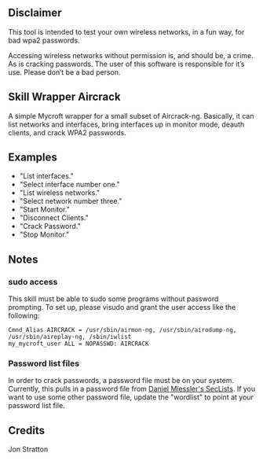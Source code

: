 ## Disclaimer
This tool is intended to test your own wireless networks, in a fun way, for bad wpa2 passwords.

Accessing wireless networks without permission is, and should be, a crime. As is cracking passwords. The user of this software is responsible for it’s use. Please don’t be a bad person.

## Skill Wrapper Aircrack
A simple Mycroft wrapper for a small subset of Aircrack-ng. Basically, it can list networks and interfaces, bring interfaces up in monitor mode, deauth clients, and crack WPA2 passwords.

## Examples 
* "List interfaces."
* "Select interface number one."
* "List wireless networks."
* "Select network number three."
* "Start Monitor."
* "Disconnect Clients."
* "Crack Password."
* "Stop Monitor."

## Notes
### sudo access
This skill must be able to sudo some programs without password prompting. To set up, please visudo and grant the user access like the following:
```
Cmnd_Alias AIRCRACK = /usr/sbin/airmon-ng, /usr/sbin/airodump-ng, /usr/sbin/aireplay-ng, /sbin/iwlist
my_mycroft_user ALL = NOPASSWD: AIRCRACK
```

### Password list files
In order to crack passwords, a password file must be on your system. Currently, this pulls in a password file from [Daniel Miessler's SecLists](https://github.com/danielmiessler/SecLists). If you want to use some other password file, update the "wordlist" to point at your password list file.

## Credits 
Jon Stratton
